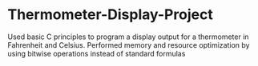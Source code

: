 # Thermometer-Display-Project
Used basic C principles to program a display output for a thermometer in Fahrenheit and Celsius. Performed memory and resource optimization by using bitwise operations instead of standard formulas
